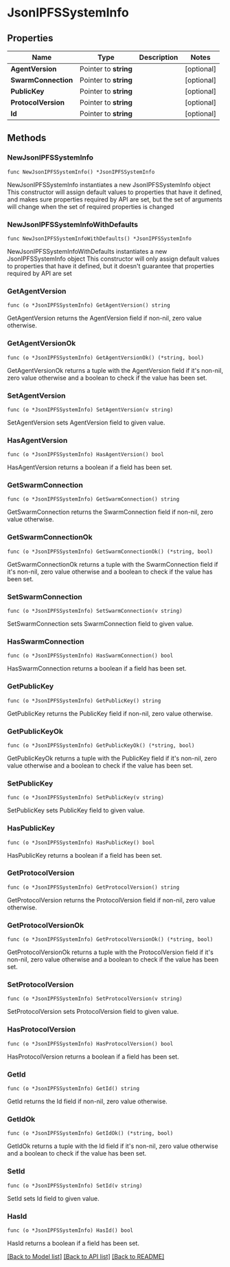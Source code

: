# JsonIPFSSystemInfo

## Properties

Name | Type | Description | Notes
------------ | ------------- | ------------- | -------------
**AgentVersion** | Pointer to **string** |  | [optional] 
**SwarmConnection** | Pointer to **string** |  | [optional] 
**PublicKey** | Pointer to **string** |  | [optional] 
**ProtocolVersion** | Pointer to **string** |  | [optional] 
**Id** | Pointer to **string** |  | [optional] 

## Methods

### NewJsonIPFSSystemInfo

`func NewJsonIPFSSystemInfo() *JsonIPFSSystemInfo`

NewJsonIPFSSystemInfo instantiates a new JsonIPFSSystemInfo object
This constructor will assign default values to properties that have it defined,
and makes sure properties required by API are set, but the set of arguments
will change when the set of required properties is changed

### NewJsonIPFSSystemInfoWithDefaults

`func NewJsonIPFSSystemInfoWithDefaults() *JsonIPFSSystemInfo`

NewJsonIPFSSystemInfoWithDefaults instantiates a new JsonIPFSSystemInfo object
This constructor will only assign default values to properties that have it defined,
but it doesn't guarantee that properties required by API are set

### GetAgentVersion

`func (o *JsonIPFSSystemInfo) GetAgentVersion() string`

GetAgentVersion returns the AgentVersion field if non-nil, zero value otherwise.

### GetAgentVersionOk

`func (o *JsonIPFSSystemInfo) GetAgentVersionOk() (*string, bool)`

GetAgentVersionOk returns a tuple with the AgentVersion field if it's non-nil, zero value otherwise
and a boolean to check if the value has been set.

### SetAgentVersion

`func (o *JsonIPFSSystemInfo) SetAgentVersion(v string)`

SetAgentVersion sets AgentVersion field to given value.

### HasAgentVersion

`func (o *JsonIPFSSystemInfo) HasAgentVersion() bool`

HasAgentVersion returns a boolean if a field has been set.

### GetSwarmConnection

`func (o *JsonIPFSSystemInfo) GetSwarmConnection() string`

GetSwarmConnection returns the SwarmConnection field if non-nil, zero value otherwise.

### GetSwarmConnectionOk

`func (o *JsonIPFSSystemInfo) GetSwarmConnectionOk() (*string, bool)`

GetSwarmConnectionOk returns a tuple with the SwarmConnection field if it's non-nil, zero value otherwise
and a boolean to check if the value has been set.

### SetSwarmConnection

`func (o *JsonIPFSSystemInfo) SetSwarmConnection(v string)`

SetSwarmConnection sets SwarmConnection field to given value.

### HasSwarmConnection

`func (o *JsonIPFSSystemInfo) HasSwarmConnection() bool`

HasSwarmConnection returns a boolean if a field has been set.

### GetPublicKey

`func (o *JsonIPFSSystemInfo) GetPublicKey() string`

GetPublicKey returns the PublicKey field if non-nil, zero value otherwise.

### GetPublicKeyOk

`func (o *JsonIPFSSystemInfo) GetPublicKeyOk() (*string, bool)`

GetPublicKeyOk returns a tuple with the PublicKey field if it's non-nil, zero value otherwise
and a boolean to check if the value has been set.

### SetPublicKey

`func (o *JsonIPFSSystemInfo) SetPublicKey(v string)`

SetPublicKey sets PublicKey field to given value.

### HasPublicKey

`func (o *JsonIPFSSystemInfo) HasPublicKey() bool`

HasPublicKey returns a boolean if a field has been set.

### GetProtocolVersion

`func (o *JsonIPFSSystemInfo) GetProtocolVersion() string`

GetProtocolVersion returns the ProtocolVersion field if non-nil, zero value otherwise.

### GetProtocolVersionOk

`func (o *JsonIPFSSystemInfo) GetProtocolVersionOk() (*string, bool)`

GetProtocolVersionOk returns a tuple with the ProtocolVersion field if it's non-nil, zero value otherwise
and a boolean to check if the value has been set.

### SetProtocolVersion

`func (o *JsonIPFSSystemInfo) SetProtocolVersion(v string)`

SetProtocolVersion sets ProtocolVersion field to given value.

### HasProtocolVersion

`func (o *JsonIPFSSystemInfo) HasProtocolVersion() bool`

HasProtocolVersion returns a boolean if a field has been set.

### GetId

`func (o *JsonIPFSSystemInfo) GetId() string`

GetId returns the Id field if non-nil, zero value otherwise.

### GetIdOk

`func (o *JsonIPFSSystemInfo) GetIdOk() (*string, bool)`

GetIdOk returns a tuple with the Id field if it's non-nil, zero value otherwise
and a boolean to check if the value has been set.

### SetId

`func (o *JsonIPFSSystemInfo) SetId(v string)`

SetId sets Id field to given value.

### HasId

`func (o *JsonIPFSSystemInfo) HasId() bool`

HasId returns a boolean if a field has been set.


[[Back to Model list]](../README.md#documentation-for-models) [[Back to API list]](../README.md#documentation-for-api-endpoints) [[Back to README]](../README.md)


